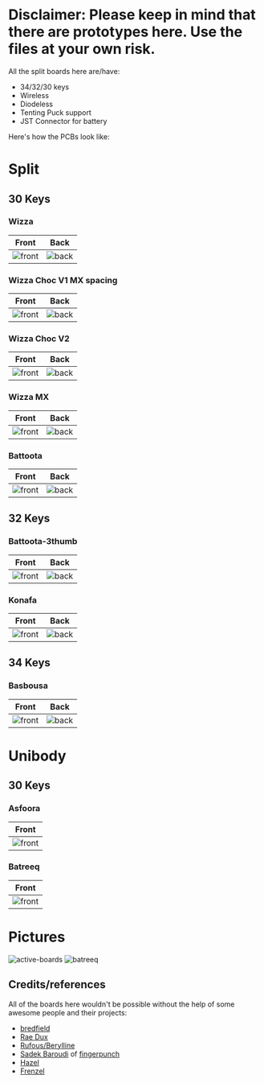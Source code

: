 # Disclaimer: Please keep in mind that there are prototypes here. Use the files at your own risk.

All the split boards here are/have:

- 34/32/30 keys
- Wireless
- Diodeless
- Tenting Puck support
- JST Connector for battery


Here's how the PCBs look like:

# Split

## 30 Keys

### Wizza

| Front | Back |
| :---: | :---: |
| ![front](/gallery/artifact/boards/30keys/wizza/wizza/gallery/wizza-top.png) | ![back](/gallery/artifact/boards/30keys/wizza/wizza/gallery/wizza-bottom.png) |

### Wizza Choc V1 MX spacing
| Front | Back |
| :---: | :---: |
| ![front](/gallery/artifact/boards/30keys/Wizza-chocV1-MX_Spacing/wizza/gallery/wizza-top.png) | ![back](/gallery/artifact/boards/30keys/Wizza-chocV1-MX_Spacing/wizza/gallery/wizza-bottom.png) |

### Wizza Choc V2
| Front | Back |
| :---: | :---: |
| ![front](/gallery/artifact/boards/30keys/wizza-chocV2/wizza/gallery/wizza-top.png) | ![back](/gallery/artifact/boards/30keys/wizza-chocV2/wizza/gallery/wizza-bottom.png) |

### Wizza MX
| Front | Back |
| :---: | :---: |
| ![front](/gallery/artifact/boards/30keys/wizza-mx/wizza/gallery/wizza-top.png) | ![back](/gallery/artifact/boards/30keys/wizza-mx/wizza/gallery/wizza-bottom.png) |

### Battoota
| Front | Back |
| :---: | :---: |
| ![front](/gallery/artifact/boards/30keys/battoota/battoota/gallery/battoota-top.png) | ![back](/gallery/artifact/boards/30keys/battoota/battoota/gallery/battoota-bottom.png) |

## 32 Keys

### Battoota-3thumb

| Front | Back |
| :---: | :---: |
| ![front](/gallery/artifact/boards/32keys/battoota-3thumb/battoota/gallery/battoota-top.png) | ![back](/gallery/artifact/boards/32keys/battoota-3thumb/battoota/gallery/battoota-bottom.png) |

### Konafa
| Front | Back |
| :---: | :---: |
| ![front](/gallery/artifact/boards/32keys/konafa/konafa/gallery/konafa-top.png) | ![back](/gallery/artifact/boards/32keys/konafa/konafa/gallery/konafa-bottom.png) |

## 34 Keys

### Basbousa
| Front | Back |
| :---: | :---: |
| ![front](/gallery/artifact/boards/34keys/basbousa/basbousa/gallery/basbousa-top.png) | ![back](/gallery/artifact/boards/34keys/basbousa/basbousa/gallery/basbousa-bottom.png) |

# Unibody

## 30 Keys

### Asfoora
| Front | 
| :---: | 
| ![front](/gallery/artifact/boards/30keys/Asfoora/Asfoora/gallery/Asfoora-top.png) | 

### Batreeq
| Front | 
| :---: | 
| ![front](/gallery/artifact/boards/30keys/Batreeq/Batreeq/gallery/Batreeq-top.png) | 

# Pictures
![active-boards](/gallery/Pictures/active-boards.jpg)
![batreeq](/gallery/Pictures/Batreeq.jpg)

## Credits/references

All of the boards here wouldn't be possible without the help of some awesome people and their projects:
- [bredfield](https://github.com/bredfield)
- [Rae Dux](https://github.com/andrewjrae/rae-dux)
- [Rufous/Berylline](https://github.com/jcmkk3/trochilidae)
- [Sadek Baroudi](https://github.com/sadekbaroudi) of [fingerpunch](https://fingerpunch.xyz)
- [Hazel](https://github.com/jasonhazel)
- [Frenzel](https://github.com/freznel10)
